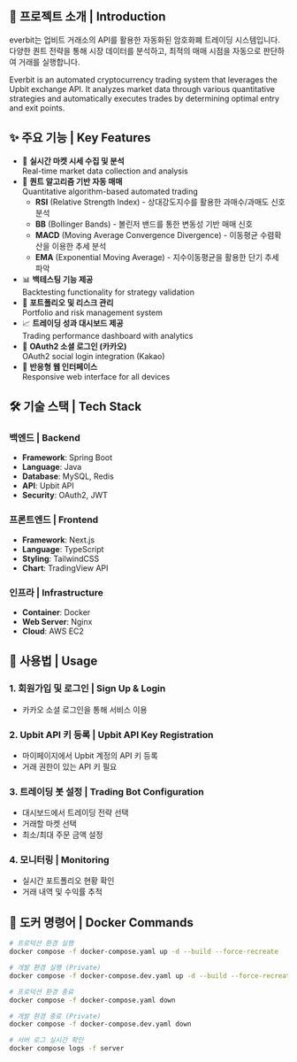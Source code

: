 ## 🚀 프로젝트 소개 | Introduction

everbit는 업비트 거래소의 API를 활용한 자동화된 암호화폐 트레이딩 시스템입니다. 다양한 퀀트 전략을 통해 시장 데이터를 분석하고, 최적의 매매 시점을 자동으로 판단하여 거래를 실행합니다.

Everbit is an automated cryptocurrency trading system that leverages the Upbit exchange API. It analyzes market data through various quantitative strategies and automatically executes trades by determining optimal entry and exit points.

## ✨ 주요 기능 | Key Features

- 🔄 **실시간 마켓 시세 수집 및 분석**  
  Real-time market data collection and analysis
- 🤖 **퀀트 알고리즘 기반 자동 매매**  
  Quantitative algorithm-based automated trading
    - **RSI** (Relative Strength Index) - 상대강도지수를 활용한 과매수/과매도 신호 분석
    - **BB** (Bollinger Bands) - 볼린저 밴드를 통한 변동성 기반 매매 신호
    - **MACD** (Moving Average Convergence Divergence) - 이동평균 수렴확산을 이용한 추세 분석
    - **EMA** (Exponential Moving Average) - 지수이동평균을 활용한 단기 추세 파악
- 📊 **백테스팅 기능 제공**  
  Backtesting functionality for strategy validation
- 💼 **포트폴리오 및 리스크 관리**  
  Portfolio and risk management system
- 📈 **트레이딩 성과 대시보드 제공**  
  Trading performance dashboard with analytics
- 🔐 **OAuth2 소셜 로그인 (카카오)**  
  OAuth2 social login integration (Kakao)
- 📱 **반응형 웹 인터페이스**  
  Responsive web interface for all devices

## 🛠 기술 스택 | Tech Stack

### 백엔드 | Backend
- **Framework**: Spring Boot
- **Language**: Java
- **Database**: MySQL, Redis
- **API**: Upbit API
- **Security**: OAuth2, JWT

### 프론트엔드 | Frontend
- **Framework**: Next.js
- **Language**: TypeScript
- **Styling**: TailwindCSS
- **Chart**: TradingView API

### 인프라 | Infrastructure
- **Container**: Docker
- **Web Server**: Nginx
- **Cloud**: AWS EC2

## 📖 사용법 | Usage

### 1. 회원가입 및 로그인 | Sign Up & Login
- 카카오 소셜 로그인을 통해 서비스 이용

### 2. Upbit API 키 등록 | Upbit API Key Registration
- 마이페이지에서 Upbit 계정의 API 키 등록
- 거래 권한이 있는 API 키 필요

### 3. 트레이딩 봇 설정 | Trading Bot Configuration
- 대시보드에서 트레이딩 전략 선택
- 거래할 마켓 선택
- 최소/최대 주문 금액 설정

### 4. 모니터링 | Monitoring
- 실시간 포트폴리오 현황 확인
- 거래 내역 및 수익률 추적


## 🐳 도커 명령어 | Docker Commands
```bash
# 프로덕션 환경 실행
docker compose -f docker-compose.yaml up -d --build --force-recreate

# 개발 환경 실행 (Private)
docker compose -f docker-compose.dev.yaml up -d --build --force-recreate
```

```bash
# 프로덕션 환경 종료
docker compose -f docker-compose.yaml down

# 개발 환경 종료 (Private)
docker compose -f docker-compose.dev.yaml down
```

```bash
# 서버 로그 실시간 확인
docker compose logs -f server
```

